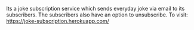 Its a joke subscription service which sends everyday joke via email to its subscribers. The subscribers also have an option to unsubscribe.
To visit: https://joke-subscription.herokuapp.com/
